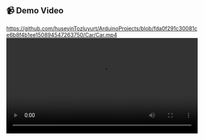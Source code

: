 
## 📹 Demo Video

https://github.com/huseyinTozluyurt/ArduinoProjects/blob/fda0f291c30081ce6b8f4b1ee150894547263750/Car/Car.mp4
<video src="https://user-images.githubusercontent.com/your-id/your-hash/Car.mp4" controls width="100%"></video>
